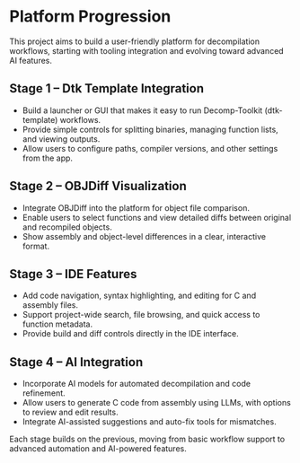 # Platform Progression

This project aims to build a user-friendly platform for decompilation workflows, starting with tooling integration and evolving toward advanced AI features.

## Stage 1 – Dtk Template Integration
- Build a launcher or GUI that makes it easy to run Decomp-Toolkit (dtk-template) workflows.
- Provide simple controls for splitting binaries, managing function lists, and viewing outputs.
- Allow users to configure paths, compiler versions, and other settings from the app.

## Stage 2 – OBJDiff Visualization
- Integrate OBJDiff into the platform for object file comparison.
- Enable users to select functions and view detailed diffs between original and recompiled objects.
- Show assembly and object-level differences in a clear, interactive format.

## Stage 3 – IDE Features
- Add code navigation, syntax highlighting, and editing for C and assembly files.
- Support project-wide search, file browsing, and quick access to function metadata.
- Provide build and diff controls directly in the IDE interface.

## Stage 4 – AI Integration
- Incorporate AI models for automated decompilation and code refinement.
- Allow users to generate C code from assembly using LLMs, with options to review and edit results.
- Integrate AI-assisted suggestions and auto-fix tools for mismatches.

Each stage builds on the previous, moving from basic workflow support to advanced automation and AI-powered features.
